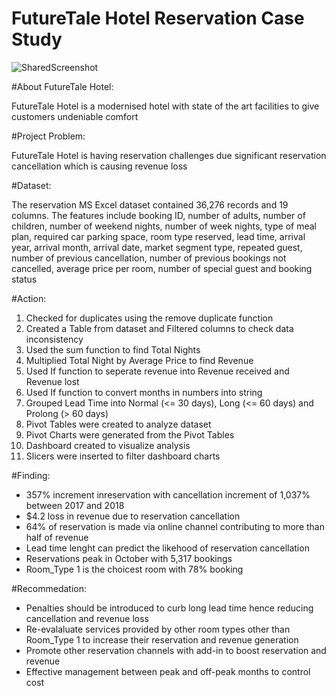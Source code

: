 # FutureTale Hotel Reservation Case Study

![SharedScreenshot](https://user-images.githubusercontent.com/128720674/236288986-62d80bc3-c0db-4356-9810-6b9191642aec.jpg)

#About FutureTale Hotel:

FutureTale Hotel is a modernised hotel with state of the art facilities to give customers undeniable comfort

#Project Problem:

FutureTale Hotel is having reservation challenges due significant reservation cancellation which is causing revenue loss

#Dataset:

The reservation MS Excel dataset contained 36,276 records and 19 columns. 
The features include booking ID, number of adults, number of children, number of weekend nights, number of week nights, type of meal plan, required car parking space, room type reserved, lead time, arrival year, arrival month, arrival date, market segment type, repeated guest, number of previous cancellation, number of previous bookings not cancelled, average price per room, number of special guest and booking status

#Action:
1. Checked for duplicates using the remove duplicate function
2. Created a Table from dataset and Filtered columns to check data inconsistency
3. Used the sum function to find Total Nights
4. Multiplied Total Night by Average Price to find Revenue
5. Used If function to seperate revenue into Revenue received and Revenue lost
6. Used If function to convert months in numbers into string
7. Grouped Lead Time into Normal (<= 30 days), Long (<= 60 days) and Prolong (> 60 days) 
8. Pivot Tables were created to analyze dataset
9. Pivot Charts were generated from the Pivot Tables
10. Dashboard created to visualize analysis
11. Slicers were inserted to filter dashboard charts

#Finding:
- 357% increment inreservation with cancellation increment of 1,037% between 2017 and 2018
- $4.2 loss in revenue due to reservation cancellation
- 64% of reservation is made via online channel contributing to more than half of revenue
- Lead time lenght can predict the likehood of reservation cancellation
- Reservations peak in October with 5,317 bookings
- Room_Type 1 is the choicest room with 78% booking

#Recommedation:
- Penalties should be introduced to curb long lead time hence reducing cancellation and revenue loss
- Re-evalaluate services provided by other room types other than Room_Type 1 to increase their reservation and revenue generation 
- Promote other reservation channels with add-in to boost reservation and revenue
- Effective management between peak and off-peak months to control cost
